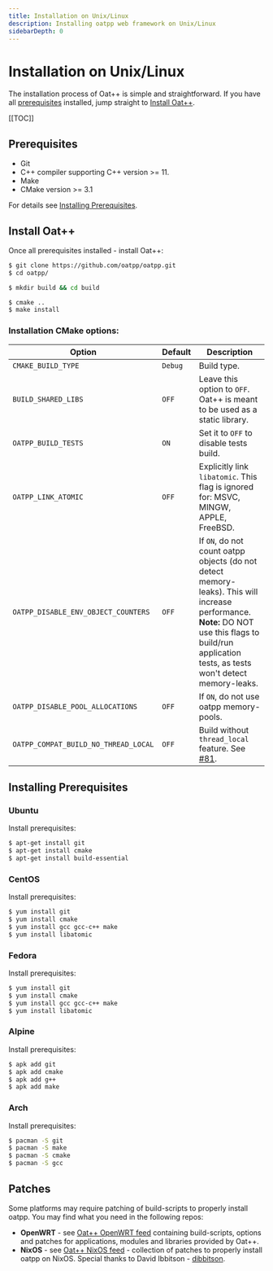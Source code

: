 ```yaml
---
title: Installation on Unix/Linux
description: Installing oatpp web framework on Unix/Linux
sidebarDepth: 0
---
```


# Installation on Unix/Linux <seo/>

The installation process of Oat++ is simple and straightforward.
If you have all [prerequisites](#prerequisites) installed, jump straight to [Install Oat++](#install-oat).

[[TOC]]

## Prerequisites 

- Git
- C++ compiler supporting C++ version >= 11.
- Make
- CMake version >= 3.1

For details see [Installing Prerequisites](#installing-prerequisites).

## Install Oat++

Once all prerequisites installed - install Oat++:

```bash
$ git clone https://github.com/oatpp/oatpp.git
$ cd oatpp/

$ mkdir build && cd build

$ cmake ..
$ make install
```

### Installation CMake options:

|Option|Default|Description|
|---|---|---|
|`CMAKE_BUILD_TYPE`|`Debug`|Build type.|
|`BUILD_SHARED_LIBS`|`OFF`|Leave this option to `OFF`. Oat++ is meant to be used as a static library.|
|`OATPP_BUILD_TESTS`|`ON`|Set it to `OFF` to disable tests build.|
|`OATPP_LINK_ATOMIC`|`OFF`|Explicitly link `libatomic`. This flag is ignored for: MSVC, MINGW, APPLE, FreeBSD.|
|`OATPP_DISABLE_ENV_OBJECT_COUNTERS`|`OFF`|If `ON`, do not count oatpp objects (do not detect memory-leaks). This will increase performance. <br> **Note:** DO NOT use this flags to build/run application tests, as tests won't detect memory-leaks.|
|`OATPP_DISABLE_POOL_ALLOCATIONS`|`OFF`|If `ON`, do not use oatpp memory-pools.|
|`OATPP_COMPAT_BUILD_NO_THREAD_LOCAL`|`OFF`|Build without `thread_local` feature. See [#81](https://github.com/oatpp/oatpp/issues/81).|

## Installing Prerequisites

### Ubuntu

Install prerequisites:

```bash
$ apt-get install git
$ apt-get install cmake
$ apt-get install build-essential
```

### CentOS

Install prerequisites:

```bash
$ yum install git
$ yum install cmake
$ yum install gcc gcc-c++ make
$ yum install libatomic
```

### Fedora

Install prerequisites:

```bash
$ yum install git
$ yum install cmake
$ yum install gcc gcc-c++ make
$ yum install libatomic
```

### Alpine

Install prerequisites:

```bash
$ apk add git
$ apk add cmake
$ apk add g++
$ apk add make
```

### Arch

Install prerequisites:

```bash
$ pacman -S git
$ pacman -S make
$ pacman -S cmake
$ pacman -S gcc
```

## Patches

Some platforms may require patching of build-scripts to properly install oatpp. 
You may find what you need in the following repos: 

- **OpenWRT** - see [Oat++ OpenWRT feed](https://github.com/oatpp/oatpp-openwrt-feed)
 containing build-scripts, options and patches for applications, modules and libraries provided by Oat++.
- **NixOS** - see [Oat++ NixOS feed](https://github.com/oatpp/oatpp-nixos-feed) - collection of patches to properly install
oatpp on NixOS. Special thanks to David Ibbitson - [dibbitson](https://github.com/dibbitson).

